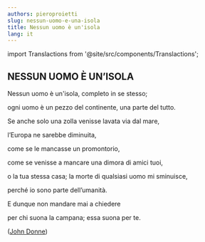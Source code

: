 ```yaml
---
authors: pieroproietti
slug: nessun-uomo-e-una-isola
title: Nessun uomo è un'isola
lang: it
---
```


import Translactions from '@site/src/components/Translactions';

<Translactions />

## NESSUN UOMO È UN’ISOLA

Nessun uomo è un'isola, completo in se stesso;

ogni uomo è un pezzo del continente, una parte del tutto.

Se anche solo una zolla venisse lavata via dal mare,

l’Europa ne sarebbe diminuita,

come se le mancasse un promontorio,

come se venisse a mancare una dimora di amici tuoi,

o la tua stessa casa; la morte di qualsiasi uomo mi sminuisce,

perché io sono parte dell’umanità.

E dunque non mandare mai a chiedere

per chi suona la campana; essa suona per te.



([John Donne](https://it.wikipedia.org/wiki/John_Donne))


